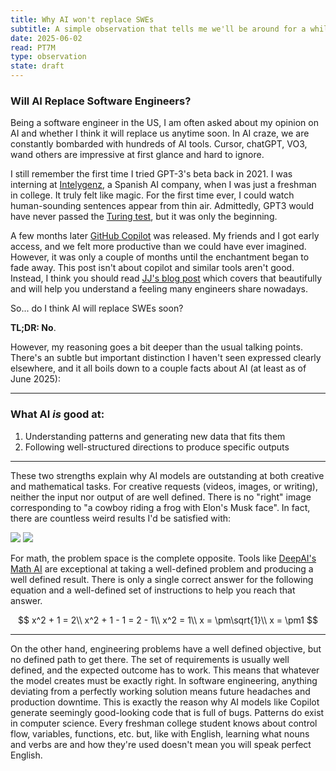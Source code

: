 ```yaml
---
title: Why AI won't replace SWEs
subtitle: A simple observation that tells me we'll be around for a while
date: 2025-06-02
read: PT7M
type: observation
state: draft
---
```


### Will AI Replace Software Engineers?

Being a software engineer in the US, I am often asked about my opinion on AI
and whether I think it will replace us anytime soon. In AI craze, we are
constantly bombarded with hundreds of AI tools. Cursor, chatGPT, VO3, wand
others are impressive at first glance and hard to ignore.

I still remember the first time I tried GPT-3's beta back in 2021. I was
interning at [Intelygenz](https://intelygenz.com/), a Spanish AI company, when
I was just a freshman in college. It truly felt like magic. For the first time
ever, I could watch human-sounding sentences appear from thin air. Admittedly,
GPT3 would have never passed the [Turing
test](https://en.wikipedia.org/wiki/Turing_test), but it was only the
beginning.

A few months later [GitHub Copilot](https://github.com/features/copilot) was
released. My friends and I got early access, and we felt more productive than
we could have ever imagined. However, it was only a couple of months until the
enchantment began to fade away. This post isn't about copilot and similar tools
aren't good. Instead, I think you should read [JJ's blog
post](https://deplet.ing/the-copilot-delusion/) which covers that beautifully
and will help you understand a feeling many engineers share nowadays.

So... do I think AI will replace SWEs soon?

**TL;DR: No**.

However, my reasoning goes a bit deeper than the usual talking points. There's
an subtle but important distinction I haven't seen expressed clearly elsewhere,
and it all boils down to a couple facts about AI (at least as of June 2025):

---

### What AI _is_ good at:
1. Understanding patterns and generating new data that fits them
2. Following well-structured directions to produce specific outputs

---

These two strengths explain why AI models are
outstanding at both creative and mathematical tasks. For creative
requests (videos, images, or writing), neither the input nor output of are well
defined. There is no "right" image corresponding to "a cowboy riding a frog with Elon's
Musk face". In fact, there are countless weird results I'd be satisfied with:

<div class="flex justify-center">
    <div class="grid grid-cols-2 gap-4 w-3/4">
        <img class="w-full" src="/blog/why_ai_wont_replace_swes/musk_frog.png" />
        <img class="w-full" src="/blog/why_ai_wont_replace_swes/musk_frog2.png" />
    </div>
</div>

For math, the problem space is the complete opposite. Tools like [DeepAI's
Math AI](https://deepai.org/chat/mathematics) are exceptional at taking a
well-defined problem and producing a well defined result. There is only a
single correct answer for the following equation and a well-defined set of
instructions to help you reach that answer.


$$
x^2 + 1 = 2\\
x^2 + 1 - 1 = 2 - 1\\
x^2 = 1\\
x = \pm\sqrt{1}\\
x = \pm1
$$

---

On the other hand, engineering problems have a well defined objective, but no
defined path to get there. The set of requirements is usually well defined, and
the expected outcome has to work. This means that whatever the model creates
must be exactly right. In software engineering, anything deviating from a
perfectly working solution means future headaches and production downtime. This
is exactly the reason why AI models like Copilot generate seemingly
good-looking code that is full of bugs. Patterns do exist in computer science.
Every freshman college student knows about control flow, variables, functions,
etc. but, like with English, learning what nouns and verbs are and how they're
used doesn't mean you will speak perfect English.
